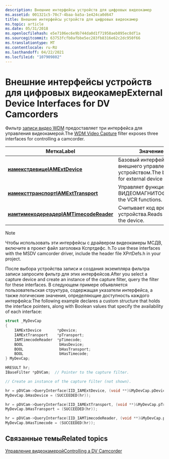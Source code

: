 ```yaml
---
description: Внешние интерфейсы устройств для цифровых видеокамер
ms.assetid: 001321c5-70c7-4baa-ba5a-1e424ca0d647
title: Внешние интерфейсы устройств для цифровых видеокамер
ms.topic: article
ms.date: 05/31/2018
ms.openlocfilehash: e5e7106ec6e9b744da0d1f71958aeb895ec8df1a
ms.sourcegitcommit: 63753fcfb0afbbe5ec283fb8316e62c2dc950f66
ms.translationtype: MT
ms.contentlocale: ru-RU
ms.lasthandoff: 04/22/2021
ms.locfileid: "107909802"
---
```

# <a name="external-device-interfaces-for-dv-camcorders"></a><span data-ttu-id="b0894-103">Внешние интерфейсы устройств для цифровых видеокамер</span><span class="sxs-lookup"><span data-stu-id="b0894-103">External Device Interfaces for DV Camcorders</span></span>

<span data-ttu-id="b0894-104">Фильтр [записи видео WDM](wdm-video-capture-filter.md) предоставляет три интерфейса для управления видеокамерой.</span><span class="sxs-lookup"><span data-stu-id="b0894-104">The [WDM Video Capture](wdm-video-capture-filter.md) filter exposes three interfaces for controlling a camcorder.</span></span>



| <span data-ttu-id="b0894-105">Метка</span><span class="sxs-lookup"><span data-stu-id="b0894-105">Label</span></span> | <span data-ttu-id="b0894-106">Значение</span><span class="sxs-lookup"><span data-stu-id="b0894-106">Value</span></span> |
|------------------------------------------------|-------------------------------------------------|
| [<span data-ttu-id="b0894-107">**иамекстдевице**</span><span class="sxs-lookup"><span data-stu-id="b0894-107">**IAMExtDevice**</span></span>](/windows/desktop/api/Strmif/nn-strmif-iamextdevice)           | <span data-ttu-id="b0894-108">Базовый интерфейс для внешнего управления устройством.</span><span class="sxs-lookup"><span data-stu-id="b0894-108">The base interface for external device control.</span></span> |
| [<span data-ttu-id="b0894-109">**иамексттранспорт**</span><span class="sxs-lookup"><span data-stu-id="b0894-109">**IAMExtTransport**</span></span>](/windows/desktop/api/Strmif/nn-strmif-iamexttransport)     | <span data-ttu-id="b0894-110">Управляет функциями ВИДЕОМАГНИТОФОНА.</span><span class="sxs-lookup"><span data-stu-id="b0894-110">Controls the VCR functions.</span></span>                     |
| [<span data-ttu-id="b0894-111">**иамтимекодереадер**</span><span class="sxs-lookup"><span data-stu-id="b0894-111">**IAMTimecodeReader**</span></span>](/windows/desktop/api/Strmif/nn-strmif-iamtimecodereader) | <span data-ttu-id="b0894-112">Считывает код времени с устройства.</span><span class="sxs-lookup"><span data-stu-id="b0894-112">Reads timecode from the device.</span></span>                 |



 

> [!Note]  
> <span data-ttu-id="b0894-113">Чтобы использовать эти интерфейсы с драйвером видеокамеры МСДВ, включите в проект файл заголовка Кспртдефс. h.</span><span class="sxs-lookup"><span data-stu-id="b0894-113">To use these interfaces with the MSDV camcorder driver, include the header file XPrtDefs.h in your project.</span></span>

 

<span data-ttu-id="b0894-114">После выбора устройства записи и создания экземпляра фильтра записи запросите фильтр для этих интерфейсов.</span><span class="sxs-lookup"><span data-stu-id="b0894-114">After you select a capture device and create an instance of the capture filter, query the filter for these interfaces.</span></span> <span data-ttu-id="b0894-115">В следующем примере объявляется пользовательская структура, содержащая указатели интерфейса, а также логические значения, определяющие доступность каждого интерфейса:</span><span class="sxs-lookup"><span data-stu-id="b0894-115">The following example declares a custom structure that holds the interface pointers, along with Boolean values that specify the availability of each interface:</span></span>


```C++
struct _MyDevCap
{
    IAMExtDevice       *pDevice;
    IAMExtTransport    *pTransport;
    IAMTimecodeReader  *pTimecode;
    BOOL                bHasDevice;
    BOOL                bHasTransport;
    BOOL                bHasTimecode;
} MyDevCap;

HRESULT hr;
IBaseFilter *pDVCam;  // Pointer to the capture filter.

// Create an instance of the capture filter (not shown).

hr = pDVCam->QueryInterface(IID_IAMExtDevice, (void **)&MyDevCap.pDevice);
MyDevCap.bHasDevice = (SUCCEEDED(hr));

hr = pDVCam->QueryInterface(IID_IAMExtTransport, (void **)&MyDevCap.pTransport);
MyDevCap.bHasTransport = (SUCCEEDED(hr));

hr = pDVCam->QueryInterface(IID_IAMTimecodeReader, (void **)&MyDevCap.pTimecode);
MyDevCap.bHasTimecode = (SUCCEEDED(hr));
```



## <a name="related-topics"></a><span data-ttu-id="b0894-116">Связанные темы</span><span class="sxs-lookup"><span data-stu-id="b0894-116">Related topics</span></span>

<dl> <dt>

[<span data-ttu-id="b0894-117">Управление видеокамерой</span><span class="sxs-lookup"><span data-stu-id="b0894-117">Controlling a DV Camcorder</span></span>](controlling-a-dv-camcorder.md)
</dt> </dl>

 

 



